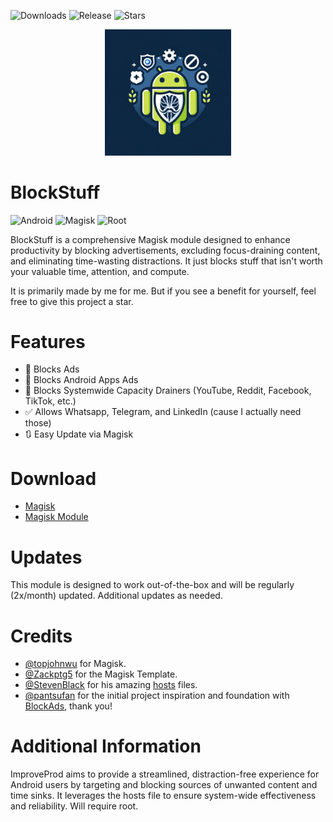 ![Downloads](https://img.shields.io/github/downloads/r-neuschulz/BlockStuff/total?color=green&style=for-the-badge)
![Release](https://img.shields.io/github/v/release/r-neuschulz/BlockStuff?style=for-the-badge)
![Stars](https://img.shields.io/github/stars/r-neuschulz/BlockStuff?style=for-the-badge)

<p align="center">
  <img src="BlockStuff_logo.png" width="40%">
</p>

# BlockStuff

![Android](https://img.shields.io/badge/Android-3DDC84?style=for-the-badge&logo=android&logoColor=white)
![Magisk](https://img.shields.io/badge/Magisk-8A2BE2?style=for-the-badge&logo=magisk&logoColor=white)
![Root](https://img.shields.io/badge/Root-ff0000?style=for-the-badge&logo=superuser&logoColor=white)

BlockStuff is a comprehensive Magisk module designed to enhance productivity by blocking advertisements, excluding focus-draining content, and eliminating time-wasting distractions. It just blocks stuff that isn't worth your valuable time, attention, and compute.

It is primarily made by me for me. But if you see a benefit for yourself, feel free to give this project a star.

# Features

- 🛑 Blocks Ads
- 🛑 Blocks Android Apps Ads
- 🛑 Blocks Systemwide Capacity Drainers (YouTube, Reddit, Facebook, TikTok, etc.)
- ✅ Allows Whatsapp, Telegram, and LinkedIn (cause I actually need those)
- 🔃 Easy Update via Magisk

# Download

- [Magisk](https://github.com/topjohnwu/Magisk/releases)
- [Magisk Module](https://github.com/r-neuschulz/BlockStuff/releases)

# Updates

This module is designed to work out-of-the-box and will be regularly (2x/month) updated. Additional updates as needed.

# Credits

- [@topjohnwu](https://github.com/topjohnwu) for Magisk.
- [@Zackptg5](https://github.com/Zackptg5/MMT-Extended) for the Magisk Template.
- [@StevenBlack](https://github.com/StevenBlack) for his amazing [hosts](https://github.com/StevenBlack/hosts) files.
- [@pantsufan](https://github.com/pantsufan) for the initial project inspiration and foundation with [BlockAds](https://github.com/pantsufan/BlockAds), thank you!


# Additional Information

ImproveProd aims to provide a streamlined, distraction-free experience for Android users by targeting and blocking sources of unwanted content and time sinks. It leverages the hosts file to ensure system-wide effectiveness and reliability. Will require root. 
